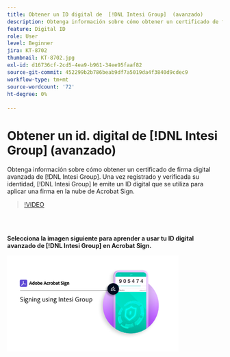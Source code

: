 ```yaml
---
title: Obtener un ID digital de  [!DNL Intesi Group]  (avanzado)
description: Obtenga información sobre cómo obtener un certificado de firma digital avanzada de  [!DNL Intesi Group]
feature: Digital ID
role: User
level: Beginner
jira: KT-8702
thumbnail: KT-8702.jpg
exl-id: d16736cf-2cd5-4ea9-b961-34ee95faaf82
source-git-commit: 452299b2b786beab9df7a5019da4f3840d9cdec9
workflow-type: tm+mt
source-wordcount: '72'
ht-degree: 0%

---
```


# Obtener un id. digital de [!DNL Intesi Group] (avanzado)

Obtenga información sobre cómo obtener un certificado de firma digital avanzada de [!DNL Intesi Group]. Una vez registrado y verificada su identidad, [!DNL Intesi Group] le emite un ID digital que se utiliza para aplicar una firma en la nube de Acrobat Sign.

>[!VIDEO](https://video.tv.adobe.com/v/337065?quality=12&learn=on&hidetitle=true)

<br> 

**Selecciona la imagen siguiente para aprender a usar tu ID digital avanzado de [!DNL Intesi Group] en Acrobat Sign.**

[![image](assets/IntesiSign_400.png)](intesi-sign.md)
